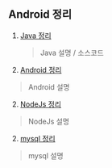 ## Android 정리

1. [Java 정리](https://github.com/mnisdh/Android/tree/master/java)
	> Java 설명 / 소스코드

2. [Android 정리](https://github.com/mnisdh/Android/tree/master/android)
  > Android 설명

2. [NodeJs 정리](https://github.com/mnisdh/Android/tree/master/nodejs)
  > NodeJs 설명

2. [mysql 정리](https://github.com/mnisdh/Android/tree/master/mysql)
  > mysql 설명
